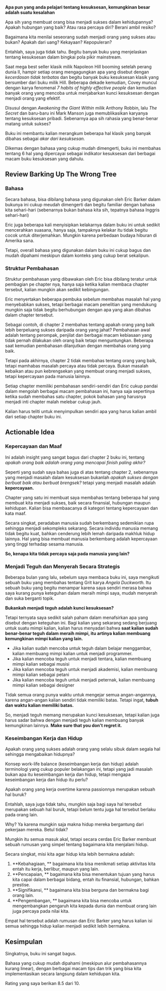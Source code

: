 **Apa pun yang anda pelajari tentang kesuksesan, kemungkinan besar adalah suatu kesalahan**

Apa sih yang membuat orang bisa menjadi sukses dalam kehidupannya? Apakah hubungan yang baik? Atau rasa percaya diri? Berani ambil resiko?

Bagaimana kita menilai seseorang sudah menjadi orang yang sukses atau bukan? Apakah dari uang? Kekayaan? Kepopuleran?

Entahlah, saya juga tidak tahu. Begitu banyak buku yang menjelaskan tentang kesuksesan dalam bingkai pola pikir mainstream. 

Saat mega best seller klasik milik Napoleon Hill booming setelah perang dunia II, hampir setiap orang mengagungkan apa yang disebut dengan *kecerdasan tidak terbatas* dan begitu banyak buku kesuksesan klasik yang bersumber dari buku milik Hill. Beberapa dekade kemudian, Covey muncul dengan karya fenomenal *7 habits of highly effective people* dan kemudian banyak orang yang mencoba untuk menjabarkan kunci kesuksesan dengan menjadi orang yang efektif.

Disusul dengan *Awakening the Giant Within* milik Anthony Robbin, lalu *The Secret* dan baru-baru ini Mark Manson juga memublikasikan karyanya tentang kesuksesan pribadi. Sebenarnya apa sih rahasia yang benar-benar matang untuk sukses?

Buku ini membantu kalian merangkum beberapa hal klasik yang banyak dibahas sebagai *akar dari kesuksesan.*

Dikemas dengan bahasa yang cukup mudah dimengerti, buku ini membahas tentang 6 hal yang dipercayai sebagai indikator kesuksesan dari berbagai macam buku kesuksesan yang dahulu.

## Review  Barking Up The Wrong Tree

### Bahasa

Secara bahasa, bisa dibilang bahasa yang digunakan oleh Eric Barker dalam bukunya ini cukup meudah dimengerti dan begitu familiar dengan bahasa kita sehari-hari (sebenarnya bukan bahasa kita sih, tepatnya bahasa Inggris sehari-hari)

Eric juga beberapa kali menyisipkan kelakarnya dalam buku ini untuk sedikit mencerahkan suasana, hanya saja, tampaknya kelakar itu tidak begitu cocok untuk diterjemahkan. Mungkin karena perbedaan budaya hiburan di Amerika sana.

Tetapi, overall bahasa yang digunakan dalam buku ini cukup bagus dan mudah dipahami meskipun dalam konteks yang cukup berat sekalipun.

### Struktur Pembahasan

Struktur pembahasan yang dibawakan oleh Eric bisa dibilang teratur untuk pembagian pe chapter nya, hanya saja ketika kalian membaca chapter tersebut, kalian mungkin akan sedikit kebingungan.

Eric menyertakan beberapa pembuka sebelum membahas masalah hal yang menyebabkan sukses, tetapi berbagai macam penelitian yang mendukung mungkin saja tidak begitu berhubungan dengan apa yang akan dibahas dalam chapter tersebut.

Sebagai contoh, di chapter 2 membahas tentang apakah orang yang baik lebih berpeluang sukses daripada orang yang jahat? Pembahasan awal adalah tentang perompak, penjilat dan berbagai macam kebiasaan yang tidak pernah dilakukan oleh orang baik tetapi menguntungkan. Beberapa saat kemudian pembahasan dilanjutkan dengan membahas orang yang baik.

Tetapi pada akhirnya, chapter 2 tidak membahas tentang orang yang baik, tetapi mamhabas masalah percaya atau tidak percaya. Bukan masalah kebaikan atau pun kebrengsekan yang membuat orang menjadi sukses, tetapi kepercayaan pada manusia lainnya.

Setiap chapter memiliki pembahasan sendiri-sendiri dan Eric cukup pandai dalam mengolah berbagai macam pembahasan ini, hanya saja sepertinya ketika sudah membahas satu chapter, pokok bahasan yang harusnya menjadi inti chapter malah melebar cukup jauh.

Kalian harus teliti untuk menyimpulkan sendiri apa yang harus kalian ambil dari setiap chapter buku ini.

## Actionable Idea

### Kepercayaan dan Maaf

Ini adalah insight yang sangat bagus dari chapter 2 buku ini, tentang *apakah orang baik adalah orang yang mencapai finish paling akhir?*

Seperti yang sudah saya bahas juga di atas tentang chapter 2, sebenarnya yang menjadi masalah dalam kesuksesan bukanlah *apakah sukses dengan berbuat baik atau berbuat brengsek?* tetapi yang menjadi masalah adalah **kepercayaan.**

Chapter yang satu ini membuat saya membahas tentang beberapa hal yang membuat kita menjadi sukses, baik secara finansial, hubungan maupun kehidupan. Kalian bisa membaacanya di kategori tentang kepercayaan dan kata maaf.

Secara singkat, peradaban manusia sudah berkembang sedemikian rupa sehingga menjadi sekompleks sekarang. Secara individu manusia memang tidak begitu kuat, bahkan cenderung lebih lemah daripada makhluk hidup lainnya. Hal yang bisa membuat manusia berkembang adalah kepercayaan yang tinggi terhadap sesama manusia.

**So, kenapa kita tidak percaya saja pada manusia yang lain?**

### Menjadi Teguh dan Menyerah Secara Strategis

Beberapa bulan yang lalu, sebelum saya membaca buku ini, saya mengikuti sebuah buku yang membahas tentang Grit karya *Angela Duckworth.* Itu sebuah buku yang begitu menampar karena saya sendiri merasa bahwa saya kurang punya keteguhan dalam meraih mimpi saya, mudah menyerah dan suka berganti topik.

**Bukankah menjadi teguh adalah kunci kesuksesan?**

Tetapi ternyata saya sedikit salah paham dalam menafsirkan apa yang disebut dengan keteguhan ini. Bagi kalian yang sekarang sedang berjuang untuk suatu mimpi kalian, kalian harus menyadari bahwa **saat kalian sudah benar-benar teguh dalam meraih mimpi, itu artinya kalian membuang kemungkinan mimpi kalian yang lain.**

* Jika kalian sudah mencoba untuk teguh dalam belajar menggambar, kalian membuang mimpi kalian untuk menjadi programmer.
* Jika kalian mencoba teguh untuk menjadi tentara, kalian membuang mimpi kalian sebagai musisi
* Jika kalian mencoba teguh untuk menjadi akademisi, kalian membuang mimpi kalian sebagai petani
* Jika kalian mencoba teguh untuk menjadi peternak, kalian membuang mimpi kalian sebagai designer

Tidak semua orang punya waktu untuk mengejar semua angan-angannya, karena angan-angan kalian sendiri tidak memiliki batas. Tetapi ingat, **tubuh dan waktu kalian memiliki batas.**

So, menjadi teguh memang merupakan kunci kesuksesan, tetapi kalian juga harus sadar bahwa dengan menjadi teguh kalian membuang banyak kemungkinan lainnya. **Make sure that you don't regret it.**

### Keseimbangan Kerja dan Hidup

Apakah orang yang sukses adalah orang yang selalu sibuk dalam segala hal sehingga mengabaikan hidupnya?

Konsep work-life balance (keseimbangan kerja dan hidup) adalah terminologi yang cukup populer belakangan ini, tetapi yang jadi masalah bukan apa itu keseimbangan kerja dan hidup, tetapi mengapa keseimbangan kerja dan hidup itu perlu?

Apakah orang yang kerja overtime karena passionnya merupakan sebuah hal buruk?

Entahlah, saya juga tidak tahu, mungkin saja bagi saya hal tersebut merupakan sebuah hal buruk, tetapi belum tentu juga hal tersebut berlaku pada orang lain.

Why? Ya karena mungkin saja makna hidup mereka bergantung dari pekerjaan mereka. Betul tidak?

Mungkin itu semua masuk akal, tetapi secara cerdas Eric Barker membuat sebuah rumusan yang simpel tentang bagaimana kita menjalani hidup.

Secara singkat, misi kita agar hidup kita lebih bermakna adalah:

1. **Kebahagiaan, ** bagaimana kita bisa menikmati setiap aktivitas kita entah itu kerja, berlibur, maupun yang lain.
2. **Pencapaian, ** bagaimana kita bisa menentukan tujuan yang harus kita capai dalam berbagai bidang, entah itu finansial, hubungan, bahkan prestise.
3. **Signifikansi, ** bagaimana kita bisa berguna dan bermakna bagi orang lain.
4. **Pengembangan, ** bagaimana kita bisa mencoba untuk mengembangkan pengaruh kita kepada dunia dan membuat orang lain juga percaya pada nilai kita.

Empat hal tersebut adalah rumusan dan Eric Barker yang harus kalian isi semua sehingga hidup kalian menjadi sedikit lebih bermakna.

## Kesimpulan

Singkatnya, buku ini sangat bagus.

Bahasa yang cukup mudah dipahami (meskipun alur pembahasannya kurang linear), dengan berbagai macam tips dan trik yang bisa kita implementasikan secara langsung dalam kehidupan kita.

Rating yang saya berikan 8.5 dari 10.

